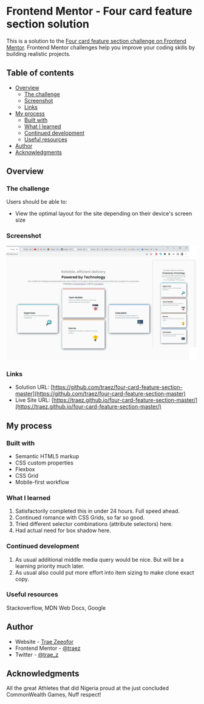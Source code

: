 # Frontend Mentor - Four card feature section solution

This is a solution to the [Four card feature section challenge on Frontend Mentor](https://www.frontendmentor.io/challenges/four-card-feature-section-weK1eFYK). Frontend Mentor challenges help you improve your coding skills by building realistic projects. 

## Table of contents

- [Overview](#overview)
  - [The challenge](#the-challenge)
  - [Screenshot](#screenshot)
  - [Links](#links)
- [My process](#my-process)
  - [Built with](#built-with)
  - [What I learned](#what-i-learned)
  - [Continued development](#continued-development)
  - [Useful resources](#useful-resources)
- [Author](#author)
- [Acknowledgments](#acknowledgments)

## Overview

### The challenge

Users should be able to:

- View the optimal layout for the site depending on their device's screen size

### Screenshot

![](./images/screenshot-desktop-and-mobile.png)


### Links

- Solution URL: [https://github.com/traez/four-card-feature-section-master](https://github.com/traez/four-card-feature-section-master)
- Live Site URL: [https://traez.github.io/four-card-feature-section-master/](https://traez.github.io/four-card-feature-section-master/)

## My process

### Built with

- Semantic HTML5 markup
- CSS custom properties
- Flexbox
- CSS Grid
- Mobile-first workflow


### What I learned

1) Satisfactorily completed this in under 24 hours. Full speed ahead.  
2) Continued romance with CSS Grids, so far so good.  
3) Tried different selector combinations (attribute selectors) here.    
4) Had actual need for box shadow here.  

### Continued development

1) As usual additional middle media query would be nice. But will be a learning priority much later.  
2) As usual also could put more effort into item sizing to make clone exact copy.  

### Useful resources

Stackoverflow, MDN Web Docs, Google

## Author

- Website - [Trae Zeeofor](https://github.com/traez)  
- Frontend Mentor - [@traez](https://www.frontendmentor.io/profile/traez)  
- Twitter - [@trae_z](https://twitter.com/trae_z) 


## Acknowledgments

All the great Athletes that did Nigeria proud at the just concluded CommonWealth Games, Nuff respect!
